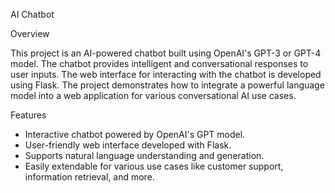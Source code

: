  
AI Chatbot

Overview

This project is an AI-powered chatbot built using OpenAI's GPT-3 or GPT-4 model. The chatbot provides intelligent and conversational responses to user inputs. The web interface for interacting with the chatbot is developed using Flask. The project demonstrates how to integrate a powerful language model into a web application for various conversational AI use cases.
  
 Features 

- Interactive chatbot powered by OpenAI's GPT model. 
- User-friendly web interface developed with Flask.
- Supports natural language understanding and generation.
- Easily extendable for various use cases like customer support, information retrieval, and more. 

